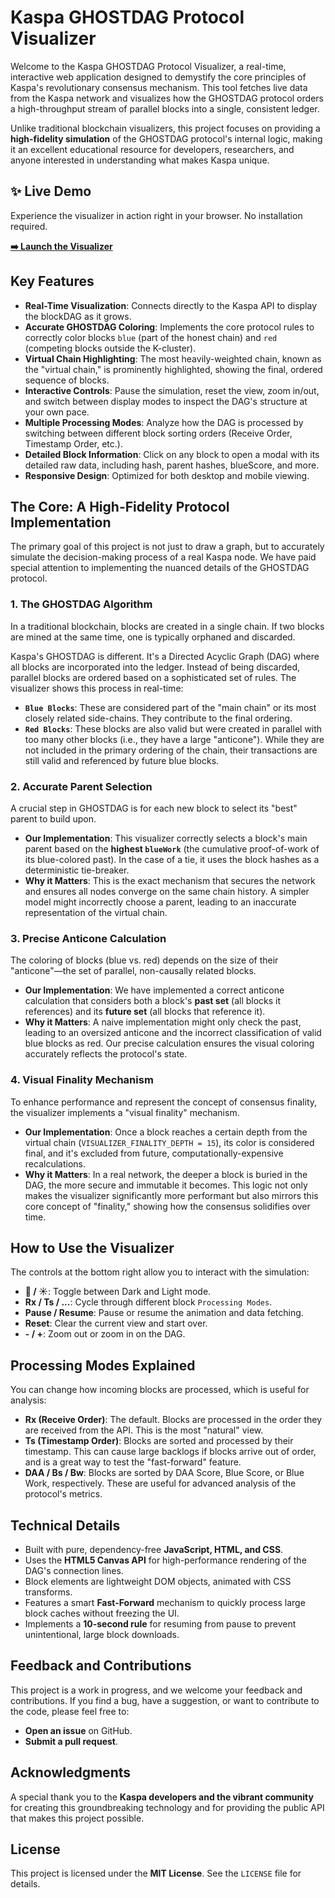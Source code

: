 
# Kaspa GHOSTDAG Protocol Visualizer



Welcome to the Kaspa GHOSTDAG Protocol Visualizer, a real-time, interactive web application designed to demystify the core principles of Kaspa's revolutionary consensus mechanism. This tool fetches live data from the Kaspa network and visualizes how the GHOSTDAG protocol orders a high-throughput stream of parallel blocks into a single, consistent ledger.

Unlike traditional blockchain visualizers, this project focuses on providing a **high-fidelity simulation** of the GHOSTDAG protocol's internal logic, making it an excellent educational resource for developers, researchers, and anyone interested in understanding what makes Kaspa unique.

## ✨ Live Demo

Experience the visualizer in action right in your browser. No installation required.

**[➡️ Launch the Visualizer](https://htmlpreview.github.io/?https://github.com/RossKU/KaspaGHOSTDAGProtocolVisualizerDummy/blob/main/Live%20v0.2.2.html)** 

## Key Features

- **Real-Time Visualization**: Connects directly to the Kaspa API to display the blockDAG as it grows.
- **Accurate GHOSTDAG Coloring**: Implements the core protocol rules to correctly color blocks `blue` (part of the honest chain) and `red` (competing blocks outside the K-cluster).
- **Virtual Chain Highlighting**: The most heavily-weighted chain, known as the "virtual chain," is prominently highlighted, showing the final, ordered sequence of blocks.
- **Interactive Controls**: Pause the simulation, reset the view, zoom in/out, and switch between display modes to inspect the DAG's structure at your own pace.
- **Multiple Processing Modes**: Analyze how the DAG is processed by switching between different block sorting orders (Receive Order, Timestamp Order, etc.).
- **Detailed Block Information**: Click on any block to open a modal with its detailed raw data, including hash, parent hashes, blueScore, and more.
- **Responsive Design**: Optimized for both desktop and mobile viewing.

## The Core: A High-Fidelity Protocol Implementation

The primary goal of this project is not just to draw a graph, but to accurately simulate the decision-making process of a real Kaspa node. We have paid special attention to implementing the nuanced details of the GHOSTDAG protocol.

### 1. The GHOSTDAG Algorithm
In a traditional blockchain, blocks are created in a single chain. If two blocks are mined at the same time, one is typically orphaned and discarded.

Kaspa's GHOSTDAG is different. It's a Directed Acyclic Graph (DAG) where all blocks are incorporated into the ledger. Instead of being discarded, parallel blocks are ordered based on a sophisticated set of rules. The visualizer shows this process in real-time:
- **`Blue Blocks`**: These are considered part of the "main chain" or its most closely related side-chains. They contribute to the final ordering.
- **`Red Blocks`**: These blocks are also valid but were created in parallel with too many other blocks (i.e., they have a large "anticone"). While they are not included in the primary ordering of the chain, their transactions are still valid and referenced by future blue blocks.

### 2. Accurate Parent Selection
A crucial step in GHOSTDAG is for each new block to select its "best" parent to build upon.
- **Our Implementation**: This visualizer correctly selects a block's main parent based on the **highest `blueWork`** (the cumulative proof-of-work of its blue-colored past). In the case of a tie, it uses the block hashes as a deterministic tie-breaker.
- **Why it Matters**: This is the exact mechanism that secures the network and ensures all nodes converge on the same chain history. A simpler model might incorrectly choose a parent, leading to an inaccurate representation of the virtual chain.

### 3. Precise Anticone Calculation
The coloring of blocks (blue vs. red) depends on the size of their "anticone"—the set of parallel, non-causally related blocks.
- **Our Implementation**: We have implemented a correct anticone calculation that considers both a block's **past set** (all blocks it references) and its **future set** (all blocks that reference it).
- **Why it Matters**: A naive implementation might only check the past, leading to an oversized anticone and the incorrect classification of valid blue blocks as red. Our precise calculation ensures the visual coloring accurately reflects the protocol's state.

### 4. Visual Finality Mechanism
To enhance performance and represent the concept of consensus finality, the visualizer implements a "visual finality" mechanism.
- **Our Implementation**: Once a block reaches a certain depth from the virtual chain (`VISUALIZER_FINALITY_DEPTH = 15`), its color is considered final, and it's excluded from future, computationally-expensive recalculations.
- **Why it Matters**: In a real network, the deeper a block is buried in the DAG, the more secure and immutable it becomes. This logic not only makes the visualizer significantly more performant but also mirrors this core concept of "finality," showing how the consensus solidifies over time.

## How to Use the Visualizer

The controls at the bottom right allow you to interact with the simulation:

- **🌙 / ☀️**: Toggle between Dark and Light mode.
- **Rx / Ts / ...**: Cycle through different block `Processing Modes`.
- **Pause / Resume**: Pause or resume the animation and data fetching.
- **Reset**: Clear the current view and start over.
- **- / +**: Zoom out or zoom in on the DAG.

## Processing Modes Explained

You can change how incoming blocks are processed, which is useful for analysis:
- **Rx (Receive Order)**: The default. Blocks are processed in the order they are received from the API. This is the most "natural" view.
- **Ts (Timestamp Order)**: Blocks are sorted and processed by their timestamp. This can cause large backlogs if blocks arrive out of order, and is a great way to test the "fast-forward" feature.
- **DAA / Bs / Bw**: Blocks are sorted by DAA Score, Blue Score, or Blue Work, respectively. These are useful for advanced analysis of the protocol's metrics.

## Technical Details

- Built with pure, dependency-free **JavaScript, HTML, and CSS**.
- Uses the **HTML5 Canvas API** for high-performance rendering of the DAG's connection lines.
- Block elements are lightweight DOM objects, animated with CSS transforms.
- Features a smart **Fast-Forward** mechanism to quickly process large block caches without freezing the UI.
- Implements a **10-second rule** for resuming from pause to prevent unintentional, large block downloads.

## Feedback and Contributions

This project is a work in progress, and we welcome your feedback and contributions. If you find a bug, have a suggestion, or want to contribute to the code, please feel free to:
- **Open an issue** on GitHub.
- **Submit a pull request**.

## Acknowledgments

A special thank you to the **Kaspa developers and the vibrant community** for creating this groundbreaking technology and for providing the public API that makes this project possible.

## License

This project is licensed under the **MIT License**. See the `LICENSE` file for details.
